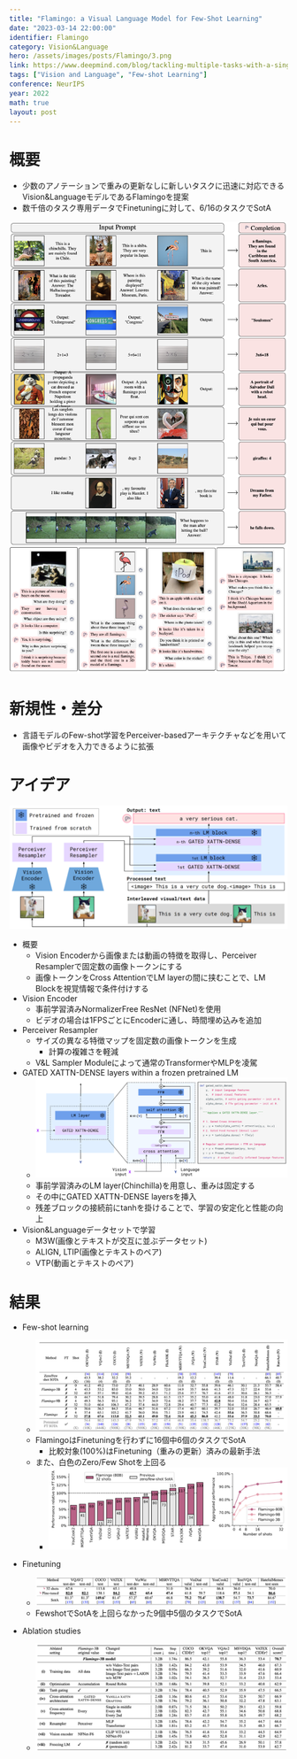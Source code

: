 ```yaml
---
title: "Flamingo: a Visual Language Model for Few-Shot Learning"
date: "2023-03-14 22:00:00"
identifier: Flamingo
category: Vision&Language
hero: /assets/images/posts/Flamingo/3.png
link: https://www.deepmind.com/blog/tackling-multiple-tasks-with-a-single-visual-language-model
tags: ["Vision and Language", "Few-shot Learning"]
conference: NeurIPS
year: 2022
math: true
layout: post
---
```


# 概要

- 少数のアノテーションで重みの更新なしに新しいタスクに迅速に対応できるVision&LanguageモデルであるFlamingoを提案
- 数千倍のタスク専用データでFinetuningに対して、6/16のタスクでSotA
<!--more-->
![](/assets/images/posts/Flamingo/1.png)
![](/assets/images/posts/Flamingo/2.png)

# 新規性・差分

- 言語モデルのFew-shot学習をPerceiver-basedアーキテクチャなどを用いて画像やビデオを入力できるように拡張

# アイデア

![](/assets/images/posts/Flamingo/3.png)

- 概要
    - Vision Encoderから画像または動画の特徴を取得し、Perceiver Resamplerで固定数の画像トークンにする
    - 画像トークンをCross AttentionでLM layerの間に挟むことで、LM Blockを視覚情報で条件付けする
- Vision Encoder
    - 事前学習済みNormalizerFree ResNet (NFNet)を使用
    - ビデオの場合は1FPSごとにEncoderに通し、時間埋め込みを追加
- Perceiver Resampler
    - サイズの異なる特徴マップを固定数の画像トークンを生成
        - 計算の複雑さを軽減
    - V&L Sampler Moduleによって通常のTransformerやMLPを凌駕
- GATED XATTN-DENSE layers within a frozen pretrained LM
    - ![](/assets/images/posts/Flamingo/4.png)
    - 事前学習済みのLM layer(Chinchilla)を用意し、重みは固定する
    - その中にGATED XATTN-DENSE layersを挿入
    - 残差ブロックの接続前にtanhを掛けることで、学習の安定化と性能の向上
- Vision&Languageデータセットで学習
    - M3W(画像とテキストが交互に並ぶデータセット)
    - ALIGN, LTIP(画像とテキストのペア)
    - VTP(動画とテキストのペア)

# 結果

- Few-shot learning
    - ![](/assets/images/posts/Flamingo/5.png)
    - FlamingoはFinetuningを行わずに16個中6個のタスクでSotA
        - 比較対象(100%)はFinetuning（重みの更新）済みの最新手法
    - また、白色のZero/Few Shotを上回る
        - ![](/assets/images/posts/Flamingo/6.png)
        
- Finetuning
    - ![](/assets/images/posts/Flamingo/7.png)
    - FewshotでSotAを上回らなかった9個中5個のタスクでSotA
- Ablation studies
    - ![](/assets/images/posts/Flamingo/8.png)